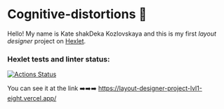 # Cognitive-distortions 🧠

Hello! My name is Kate shakDeka Kozlovskaya and this is my first _layout designer_ project on [Hexlet](https://ru.hexlet.io/pages/about?utm_source=github&utm_medium=link&utm_campaign=nodejs-package).

### Hexlet tests and linter status:
[![Actions Status](https://github.com/Shak-deka/layout-designer-project-lvl1/workflows/hexlet-check/badge.svg)](https://github.com/Shak-deka/layout-designer-project-lvl1/actions)

You can see it at the link ➡️➡️➡️ https://layout-designer-project-lvl1-eight.vercel.app/
